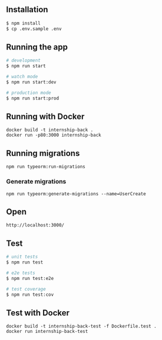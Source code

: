 ## Installation

```bash
$ npm install
$ cp .env.sample .env
```

## Running the app

```bash
# development
$ npm run start

# watch mode
$ npm run start:dev

# production mode
$ npm run start:prod
```

## Running with Docker
```
docker build -t internship-back .
docker run -p80:3000 internship-back
```

## Running migrations
```
npm run typeorm:run-migrations
```

### Generate migrations
```
npm run typeorm:generate-migrations --name=UserCreate
```

## Open
```
http://localhost:3000/
```

## Test

```bash
# unit tests
$ npm run test

# e2e tests
$ npm run test:e2e

# test coverage
$ npm run test:cov
```
## Test with Docker
```
docker build -t internship-back-test -f Dockerfile.test .
docker run internship-back-test
```